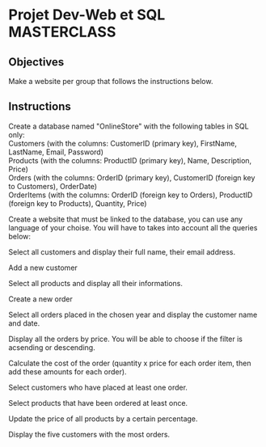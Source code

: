# Projet Dev-Web et SQL MASTERCLASS

## Objectives

Make a website per group that follows the instructions below.

## Instructions
Create a database named "OnlineStore" with the following tables in SQL only:        
Customers (with the columns: CustomerID (primary key), FirstName, LastName, Email, Password)        
Products (with the columns: ProductID (primary key), Name, Description, Price)      
Orders (with the columns: OrderID (primary key), CustomerID (foreign key to Customers), OrderDate)      
OrderItems (with the columns: OrderID (foreign key to Orders), ProductID (foreign key to Products), Quantity, Price)           

Create a website that must be linked to the database, you can use any language of your choise. You will have to takes into account all the queries below:       

Select all customers and display their full name, their email address.      

Add a new customer      

Select all products and display all their informations.     

Create a new order      

Select all orders placed in the chosen year and display the customer name and date.     

Display all the orders by price. You will be able to choose if the filter is acsending or descending.       

Calculate the cost of the order (quantity x price for each order item, then add these amounts for each order).      

Select customers who have placed at least one order.        

Select products that have been ordered at least once.       

Update the price of all products by a certain percentage.       

Display the five customers with the most orders.     